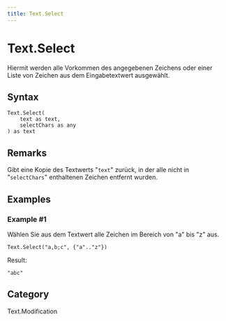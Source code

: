 ```yaml
---
title: Text.Select
---
```


# Text.Select


Hiermit werden alle Vorkommen des angegebenen Zeichens oder einer Liste von Zeichen aus dem Eingabetextwert ausgewählt.


## Syntax

```powerquery
Text.Select(
    text as text,
    selectChars as any
) as text
```


## Remarks

Gibt eine Kopie des Textwerts "<code>text</code>" zurück, in der alle nicht in "<code>selectChars</code>" enthaltenen Zeichen entfernt wurden.  


## Examples

### Example #1 
Wählen Sie aus dem Textwert alle Zeichen im Bereich von &#34;a&#34; bis &#34;z&#34; aus.
```powerquery
Text.Select("a,b;c", {"a".."z"})
```

Result: 
```powerquery
"abc"
```




## Category
Text.Modification
